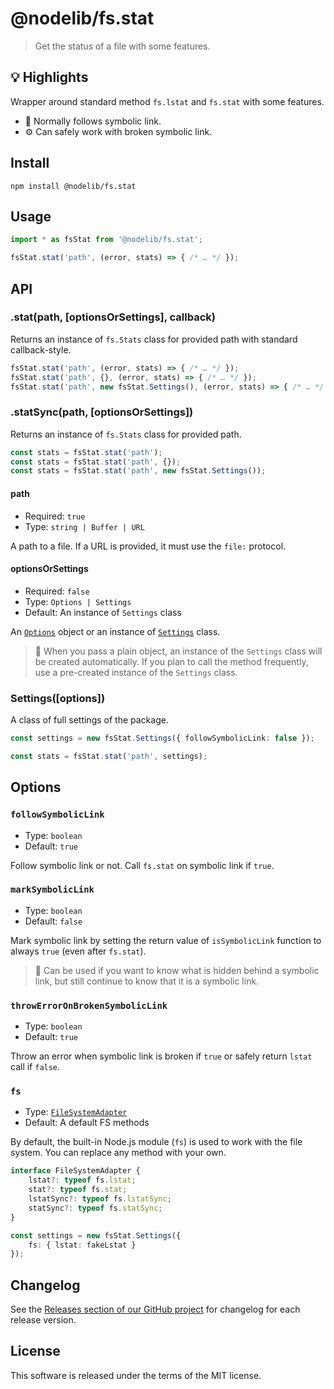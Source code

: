 # @nodelib/fs.stat

> Get the status of a file with some features.

## :bulb: Highlights

Wrapper around standard method `fs.lstat` and `fs.stat` with some features.

* :beginner: Normally follows symbolic link.
* :gear: Can safely work with broken symbolic link.

## Install

```console
npm install @nodelib/fs.stat
```

## Usage

```ts
import * as fsStat from '@nodelib/fs.stat';

fsStat.stat('path', (error, stats) => { /* … */ });
```

## API

### .stat(path, [optionsOrSettings], callback)

Returns an instance of `fs.Stats` class for provided path with standard callback-style.

```ts
fsStat.stat('path', (error, stats) => { /* … */ });
fsStat.stat('path', {}, (error, stats) => { /* … */ });
fsStat.stat('path', new fsStat.Settings(), (error, stats) => { /* … */ });
```

### .statSync(path, [optionsOrSettings])

Returns an instance of `fs.Stats` class for provided path.

```ts
const stats = fsStat.stat('path');
const stats = fsStat.stat('path', {});
const stats = fsStat.stat('path', new fsStat.Settings());
```

#### path

* Required: `true`
* Type: `string | Buffer | URL`

A path to a file. If a URL is provided, it must use the `file:` protocol.

#### optionsOrSettings

* Required: `false`
* Type: `Options | Settings`
* Default: An instance of `Settings` class

An [`Options`](#options) object or an instance of [`Settings`](#settings) class.

> :book: When you pass a plain object, an instance of the `Settings` class will be created automatically. If you plan to call the method frequently, use a pre-created instance of the `Settings` class.

### Settings([options])

A class of full settings of the package.

```ts
const settings = new fsStat.Settings({ followSymbolicLink: false });

const stats = fsStat.stat('path', settings);
```

## Options

### `followSymbolicLink`

* Type: `boolean`
* Default: `true`

Follow symbolic link or not. Call `fs.stat` on symbolic link if `true`.

### `markSymbolicLink`

* Type: `boolean`
* Default: `false`

Mark symbolic link by setting the return value of `isSymbolicLink` function to always `true` (even after `fs.stat`).

> :book: Can be used if you want to know what is hidden behind a symbolic link, but still continue to know that it is a symbolic link.

### `throwErrorOnBrokenSymbolicLink`

* Type: `boolean`
* Default: `true`

Throw an error when symbolic link is broken if `true` or safely return `lstat` call if `false`.

### `fs`

* Type: [`FileSystemAdapter`](./src/adapters/fs.ts)
* Default: A default FS methods

By default, the built-in Node.js module (`fs`) is used to work with the file system. You can replace any method with your own.

```ts
interface FileSystemAdapter {
	lstat?: typeof fs.lstat;
	stat?: typeof fs.stat;
	lstatSync?: typeof fs.lstatSync;
	statSync?: typeof fs.statSync;
}

const settings = new fsStat.Settings({
	fs: { lstat: fakeLstat }
});
```

## Changelog

See the [Releases section of our GitHub project](https://github.com/nodelib/nodelib/releases) for changelog for each release version.

## License

This software is released under the terms of the MIT license.